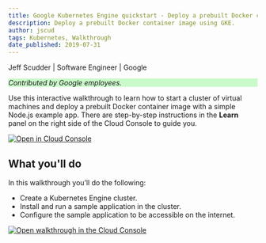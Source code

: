 ```yaml
---
title: Google Kubernetes Engine quickstart - Deploy a prebuilt Docker container image
description: Deploy a prebuilt Docker container image using GKE.
author: jscud
tags: Kubernetes, Walkthrough
date_published: 2019-07-31
---
```


Jeff Scudder | Software Engineer | Google

<p style="background-color:#CAFACA;"><i>Contributed by Google employees.</i></p>

Use this interactive walkthrough to learn how to start a cluster of virtual 
machines and deploy a prebuilt Docker container image with a simple Node.js 
example app. There are step-by-step instructions in the **Learn** panel on the 
right side of the Cloud Console to guide you.

[![Open in Cloud Console](https://walkthroughs.googleusercontent.com/tutorial/resources/open-in-console-button.svg)](https://console.cloud.google.com/getting-started?walkthrough_tutorial_id=gke_quickstart)

## What you'll do

In this walkthrough you’ll do the following:

* Create a Kubernetes Engine cluster.
* Install and run a sample application in the cluster. 
* Configure the sample application to be accessible on the internet. 

[![Open walkthrough in the Cloud Console](https://storage.googleapis.com/gcp-community/tutorials/gke_quickstart/tutorial.png)](https://console.cloud.google.com/getting-started?walkthrough_tutorial_id=gke_guestbook)
